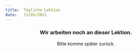 ```yaml
---
title:  Tägliche Lektion
date:   13/05/2021
---
```


### <center>Wir arbeiten noch an dieser Lektion.</center>
<center>Bitte komme später zurück.</center>